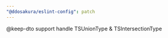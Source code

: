 ```yaml
---
"@ddosakura/eslint-config": patch
---
```


@keep-dto support handle TSUnionType & TSIntersectionType
